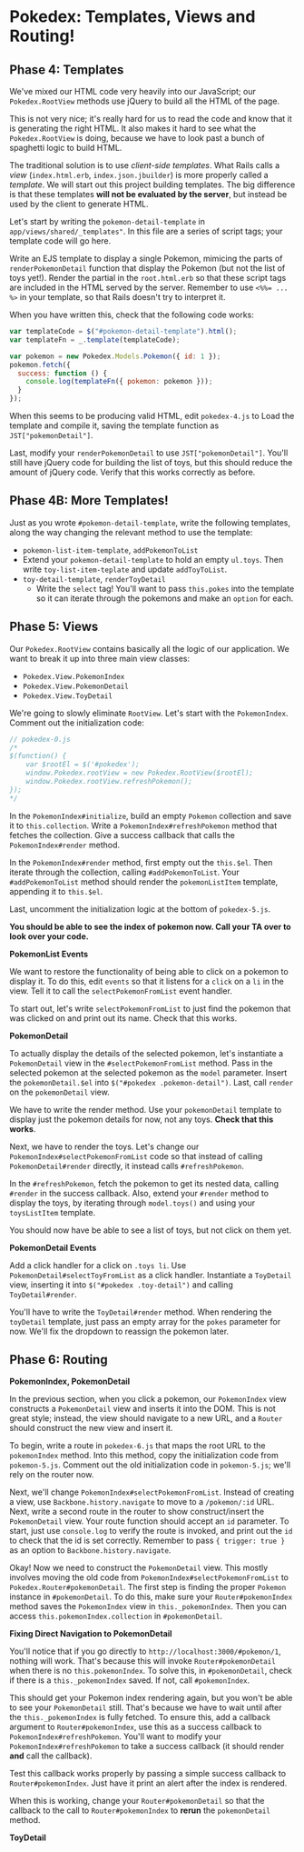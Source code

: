 # Pokedex: Templates, Views and Routing!

## Phase 4: Templates

We've mixed our HTML code very heavily into our JavaScript; our
`Pokedex.RootView` methods use jQuery to build all the HTML of the
page.

This is not very nice; it's really hard for us to read the code and
know that it is generating the right HTML. It also makes it hard to
see what the `Pokedex.RootView` is doing, because we have to look past
a bunch of spaghetti logic to build HTML.

The traditional solution is to use *client-side templates*. What Rails
calls a *view* (`index.html.erb`, `index.json.jbuilder`) is more
properly called a *template*. We will start out this project building
templates. The big difference is that these templates **will not be
evaluated by the server**, but instead be used by the client to
generate HTML.

Let's start by writing the `pokemon-detail-template` in
`app/views/shared/_templates"`. In this file are a series of script
tags; your template code will go here.

Write an EJS template to display a single Pokemon, mimicing the parts
of `renderPokemonDetail` function that display the Pokemon (but not
the list of toys yet!). Render the partial in the `root.html.erb` so
that these script tags are included in the HTML served by the
server. Remember to use `<%%= ... %>` in your template, so that Rails
doesn't try to interpret it.

When you have written this, check that the following code works:

```javascript
var templateCode = $("#pokemon-detail-template").html();
var templateFn = _.template(templateCode);

var pokemon = new Pokedex.Models.Pokemon({ id: 1 });
pokemon.fetch({
  success: function () {
    console.log(templateFn({ pokemon: pokemon }));
  }
});
```

When this seems to be producing valid HTML, edit `pokedex-4.js` to
Load the template and compile it, saving the template function as
`JST["pokemonDetail"]`.

Last, modify your `renderPokemonDetail` to use
`JST["pokemonDetail"]`. You'll still have jQuery code for building the
list of toys, but this should reduce the amount of jQuery code. Verify
that this works correctly as before.

## Phase 4B: More Templates!

Just as you wrote `#pokemon-detail-template`, write the following
templates, along the way changing the relevant method to use the
template:

* `pokemon-list-item-template`, `addPokemonToList`
* Extend your `pokemon-detail-template` to hold an empty
  `ul.toys`. Then write `toy-list-item-teplate` and update
  `addToyToList`.
* `toy-detail-template`, `renderToyDetail`
    * Write the `select` tag! You'll want to pass `this.pokes` into
      the template so it can iterate through the pokemons and make an
      `option` for each.

## Phase 5: Views

Our `Pokedex.RootView` contains basically all the logic of our
application. We want to break it up into three main view classes:

* `Pokedex.View.PokemonIndex`
* `Pokedex.View.PokemonDetail`
* `Pokedex.View.ToyDetail`

We're going to slowly eliminate `RootView`. Let's start with the
`PokemonIndex`. Comment out the initialization code:

```javascript
// pokedex-0.js
/*
$(function() {
    var $rootEl = $('#pokedex');
    window.Pokedex.rootView = new Pokedex.RootView($rootEl);
    window.Pokedex.rootView.refreshPokemon();
});
*/
```

In the `PokemonIndex#initialize`, build an empty `Pokemon` collection
and save it to `this.collection`. Write a
`PokemonIndex#refreshPokemon` method that fetches the collection. Give
a success callback that calls the `PokemonIndex#render` method.

In the `PokemonIndex#render` method, first empty out the
`this.$el`. Then iterate through the collection, calling
`#addPokemonToList`. Your `#addPokemonToList` method should render the
`pokemonListItem` template, appending it to `this.$el`.

Last, uncomment the initialization logic at the bottom of
`pokedex-5.js`.

**You should be able to see the index of pokemon now. Call your TA
over to look over your code.**

**PokemonList Events**

We want to restore the functionality of being able to click on a
pokemon to display it. To do this, edit `events` so that it listens
for a `click` on a `li` in the view. Tell it to call the
`selectPokemonFromList` event handler.

To start out, let's write `selectPokemonFromList` to just find the
pokemon that was clicked on and print out its name. Check that this
works.

**PokemonDetail**

To actually display the details of the selected pokemon, let's
instantiate a `PokemonDetail` view in the `#selectPokemonFromList`
method. Pass in the selected pokemon at the selected pokemon as the
`model` parameter. Insert the `pokemonDetail.$el` into `$("#pokedex
.pokemon-detail")`. Last, call `render` on the `pokemonDetail` view.

We have to write the render method. Use your `pokemonDetail` template
to display just the pokemon details for now, not any toys. **Check
that this works**.

Next, we have to render the toys. Let's change our
`PokemonIndex#selectPokemonFromList` code so that instead of calling
`PokemonDetail#render` directly, it instead calls `#refreshPokemon`.

In the `#refreshPokemon`, fetch the pokemon to get its nested data,
calling `#render` in the success callback. Also, extend your `#render`
method to display the toys, by iterating through `model.toys()` and
using your `toysListItem` template.

You should now have be able to see a list of toys, but not click on
them yet.

**PokemonDetail Events**

Add a click handler for a click on `.toys li`. Use
`PokemonDetail#selectToyFromList` as a click handler. Instantiate a
`ToyDetail` view, inserting it into `$("#pokedex .toy-detail")` and
calling `ToyDetail#render`.

You'll have to write the `ToyDetail#render` method. When rendering the
`toyDetail` template, just pass an empty array for the `pokes`
parameter for now. We'll fix the dropdown to reassign the pokemon
later.

## Phase 6: Routing

**PokemonIndex, PokemonDetail**

In the previous section, when you click a pokemon, our `PokemonIndex`
view constructs a `PokemonDetail` view and inserts it into the
DOM. This is not great style; instead, the view should navigate to a
new URL, and a `Router` should construct the new view and insert it.

To begin, write a route in `pokedex-6.js` that maps the root URL to
the `pokemonIndex` method. Into this method, copy the initialization
code from `pokemon-5.js`. Comment out the old initialization code in
`pokemon-5.js`; we'll rely on the router now.

Next, we'll change `PokemonIndex#selectPokemonFromList`. Instead of
creating a view, use `Backbone.history.navigate` to move to a
`/pokemon/:id` URL. Next, write a second route in the router to show
construct/insert the `PokemonDetail` view. Your route function should
accept an `id` parameter. To start, just use `console.log` to verify
the route is invoked, and print out the `id` to check that the id is
set correctly. Remember to pass `{ trigger: true }` as an option to
`Backbone.history.navigate`.

Okay! Now we need to construct the `PokemonDetail` view. This mostly
involves moving the old code from `PokemonIndex#selectPokemonFromList`
to `Pokedex.Router#pokemonDetail`. The first step is finding the
proper `Pokemon` instance in `#pokemonDetail`. To do this, make sure
your `Router#pokemonIndex` method saves the `PokemonIndex` view in
`this._pokemonIndex`. Then you can access
`this.pokemonIndex.collection` in `#pokemonDetail`.

**Fixing Direct Navigation to PokemonDetail**

You'll notice that if you go directly to
`http://localhost:3000/#pokemon/1`, nothing will work. That's because
this will invoke `Router#pokemonDetail` when there is no
`this.pokemonIndex`. To solve this, in `#pokemonDetail`, check if there
is a `this._pokemonIndex` saved. If not, call `#pokemonIndex`.

This should get your Pokemon index rendering again, but you won't be
able to see your `PokemonDetail` still. That's because we have to wait
until after the `this._pokemonIndex` is fully fetched. To ensure this,
add a callback argument to `Router#pokemonIndex`, use this as a
success callback to `PokemonIndex#refreshPokemon`. You'll want to
modify your `PokemonIndex#refreshPokemon` to take a success callback
(it should render **and** call the callback).

Test this callback works properly by passing a simple success callback
to `Router#pokemonIndex`. Just have it print an alert after the index
is rendered.

When this is working, change your `Router#pokemonDetail` so that the
callback to the call to `Router#pokemonIndex` to **rerun** the
`pokemonDetail` method.

**ToyDetail**
